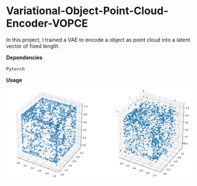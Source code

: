 # Variational-Object-Point-Cloud-Encoder-VOPCE
In this project, I trained a VAE to encode a object as point cloud into a latent vector of fixed length.

**Dependencies**
 ```
Pytorch
```
**Usage**

![image](https://github.com/Bigpig4396/Variational-Object-Point-Cloud-Encoder-VOPCE/blob/master/Figure_2.png)
